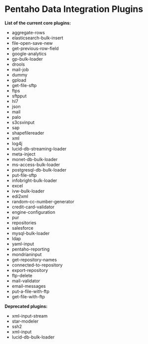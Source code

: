 # Pentaho Data Integration Plugins #

__List of the current core plugins:__

* aggregate-rows
* elasticsearch-bulk-insert
* file-open-save-new
* get-previous-row-field
* google-analytics
* gp-bulk-loader
* drools
* mail-job
* dummy
* gpload
* get-file-sftp
* ftps
* sftpput
* hl7
* json
* mail
* palo
* s3csvinput
* sap
* shapefilereader
* xml
* log4j
* lucid-db-streaming-loader
* meta-inject
* monet-db-bulk-loader
* ms-access-bulk-loader
* postgresql-db-bulk-loader
* put-file-sftp
* infobright-bulk-loader
* excel
* ivw-bulk-loader
* edi2xml
* random-cc-number-generator
* credit-card-validator
* engine-configuration
* pur
* repositories
* salesforce
* mysql-bulk-loader
* ldap
* yaml-input
* pentaho-reporting
* mondrianinput
* get-repository-names
* connected-to-repository
* export-repository
* ftp-delete
* mail-validator
* email-messages
* put-a-file-with-ftp
* get-file-with-ftp

__Deprecated plugins:__

* xml-input-stream
* star-modeler
* ssh2
* xml-input
* lucid-db-bulk-loader